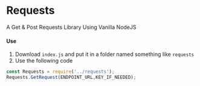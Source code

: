# Requests
A Get &amp; Post Requests Library Using Vanilla NodeJS

#### Use
1. Download `index.js` and put it in a folder named something like `requests`
2. Use the following code
```js
const Requests = require('../requests');
Requests.GetRequest(ENDPOINT_URL,KEY_IF_NEEDED);
```
